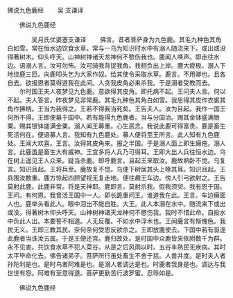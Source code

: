   佛说九色鹿经
　　吴 支谦译




　　佛说九色鹿经

　　　　吴月氏优婆塞支谦译
　　佛言。昔者菩萨身为九色鹿。其毛九种色其角白如雪。常在恒水边饮食水草。常与一乌为知识时水中有溺人随流来下。或出或没得著树木。仰头呼天。山神树神诸天龙神何不愍伤我也。鹿闻人唤声。即走往水边。语溺人言。汝可勿怖。汝可骑我背捉我角。我相负出上岸。鹿大疲极。溺人下地绕鹿三匝。向鹿叩头乞为大家作奴。给其使令采取水草。鹿言。不用卿也。且各自去。欲报恩者莫得道我在此间。人贪我皮角必来杀我。于是溺者受教而去。
　　尔时国王夫人夜梦见九色鹿。意欲得其皮角。即托病不起。王问夫人言。何以不起。夫人答言。昨夜梦见非常鹿。其毛九种色其角白如雪。我思得其皮作衣裘其角作拂柄。王当为我得之。王若不得我当死矣。王告夫人。汝为且起。我作一国王何所不得。王即便募于国中。若有能得九色鹿者。当与分国治。赐其金钵盛满银粟。赐其银钵盛满金粟。溺人闻王募重。心生恶念。我说此鹿可得富贵。鹿是畜生死活何在。便语募人言。我知有九色鹿处。募人便将至王所言。此人知有九色鹿处。王闻大欢喜。王言。汝得其皮角来。报之半国。于是溺人面上即生癞疮。溺人言。此鹿虽是畜生大有威神。王宜多将人兵乃可得耳。王即大出人兵往恒水边。乌在树上遥见王人众来。疑当杀鹿。即呼鹿言。且起王来取汝。鹿故熟卧不觉。乌复言。知识且起。王将兵至。鹿故复不觉。乌便下树居其头上啄其耳。知识且起。王兵围汝数重。鹿方惊起四顾望视无复走地。便往趣王车边。傍人引弓欲射之。王告莫射此鹿。此鹿非常。将是天神耶。鹿即言。莫射杀我。假我须臾。我有恩于国。王问。有何恩。我曾活王国中一人。即长跪重问王。谁道我在此。王言。车边癞面人也。鹿举头看此人。眼中泪出不能自胜。大王。此人本溺在水中。随流来下或出或没。得著树木仰头呼天。山神树神诸天龙神何不愍伤我。我时不惜此命。自投水中负此人出。本要誓不相道。人无反覆。不如水中浮木也。王闻鹿言有惭愧色。我民无义。王即三教其民。奈何奈何受恩反欲杀之。王即放鹿使去。下国中若有驱逐此鹿者当诛汝五属。于是王便还宫。鹿归故处。是时国中众鹿皆来依附数千为群。永不见害。共饮食水草不犯人菜谷。从是之后风雨以时。五谷丰熟民无疾病。其时太平毕命化去。佛告诸弟子。菩萨所行虽处畜生不舍于慈。人兽并度。是时夫人者孙陀利是也。是时乌者阿难是也。是溺人者调达是也。时鹿者我身是也。调达与我世世有怨。阿难有至意得道。菩萨更勤苦行波罗蜜。忍辱如是。

　　佛说九色鹿经


